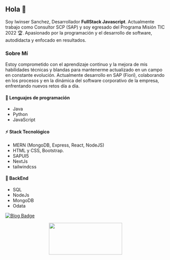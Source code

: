 ## Hola :wave:

Soy Iwinser Sanchez, Desarrollador **FullStack Javascript**. Actualmente trabajo como Consultor SCP (SAP) y soy egresado del Programa Misión TIC 2022 :trophy:. Apasionado por la programación y el desarrollo de software, autodidacta y enfocado en resultados.

### Sobre Mí

Estoy comprometido con el aprendizaje continuo y la mejora de mis habilidades técnicas y blandas para mantenerme actualizado en un campo en constante evolución. Actualmente desarrollo en SAP (Fiori), colaborando en los procesos y en la dinámica del software corporativo de la empresa, enfrentando nuevos retos día a día.


#### :blue_heart: Lenguajes de programación

- Java
- Python
- JavaScript

#### :zap: Stack Tecnológico

- MERN (MongoDB, Express, React, NodeJS)
- HTML y CSS, Bootstrap.
- SAPUI5
- NextJs
- tailwindcss

#### :hammer: BackEnd

- SQL
- NodeJs
- MongoDB
- Odata

[![Blog Badge](https://img.shields.io/badge/Portafolio-iwinser.netlify.app-black)](https://iwinser.netlify.app/)

<p align="center">
  <img width="230" height="100" src="https://user-images.githubusercontent.com/77251836/209884092-ec32bcf0-3e05-4633-972d-2f13afba4de6.svg">
</p>
